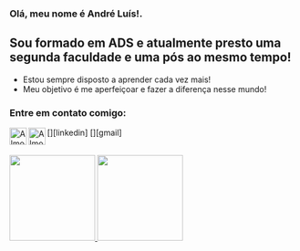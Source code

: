 
### Olá, meu nome é André Luís!.

## Sou formado em ADS e atualmente presto uma segunda faculdade e uma pós ao mesmo tempo!

- Estou sempre disposto a aprender cada vez mais!
- Meu objetivo é me aperfeiçoar e fazer a diferença nesse mundo!

### Entre em contato comigo:
[<img align="left" alt="Almoliveira | LinkedIn" width="30px" src="https://cdn.jsdelivr.net/npm/simple-icons@v3/icons/linkedin.svg" />][linkedin]
[<img align="left" alt="Almoliveira | LinkedIn" width="30px" src="https://cdn.jsdelivr.net/npm/simple-icons@v3/icons/gmail.svg" />][gmail]


<br />

<div>
  <a href="https://github.com/almoliveira">
  <img height="150px" src="https://github-readme-stats.vercel.app/api?username=almoliveira&bg_color=30,e96443,904e95&title_color=fff&text_color=fff&border_radius=28"/>
  <img height="150px" src="https://github-readme-stats.vercel.app/api/top-langs/?username=almoliveira&layout=compact&langs_count=4&theme=jolly&border_radius=28"/>
  </a>
</div>

